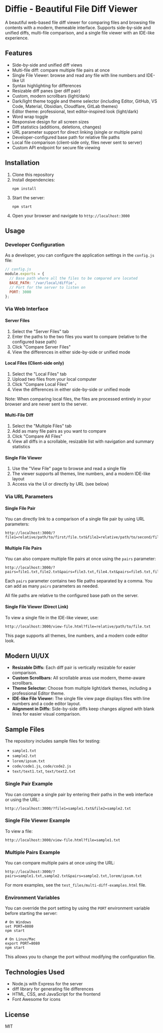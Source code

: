 # Diffie - Beautiful File Diff Viewer

A beautiful web-based file diff viewer for comparing files and browsing file contents with a modern, themeable interface. Supports side-by-side and unified diffs, multi-file comparison, and a single file viewer with an IDE-like experience.

## Features

- Side-by-side and unified diff views
- Multi-file diff: compare multiple file pairs at once
- Single File Viewer: browse and read any file with line numbers and IDE-like UI
- Syntax highlighting for differences
- Resizable diff panes (per diff pair)
- Custom, modern scrollbars (light/dark)
- Dark/light theme toggle and theme selector (including Editor, GitHub, VS Code, Material, Obsidian, Cloudflare, GitLab themes)
- Editor theme: professional, text editor-inspired look (light/dark)
- Word wrap toggle
- Responsive design for all screen sizes
- Diff statistics (additions, deletions, changes)
- URL parameter support for direct linking (single or multiple pairs)
- Developer-configured base path for relative file paths
- Local file comparison (client-side only, files never sent to server)
- Custom API endpoint for secure file viewing

## Installation

1. Clone this repository
2. Install dependencies:
   ```
   npm install
   ```
3. Start the server:
   ```
   npm start
   ```
4. Open your browser and navigate to `http://localhost:3000`

## Usage

### Developer Configuration

As a developer, you can configure the application settings in the `config.js` file:

```javascript
// config.js
module.exports = {
  // Base path where all the files to be compared are located
  BASE_PATH: '/var/local/diffie',
  // Port for the server to listen on
  PORT: 3000
};
```

### Via Web Interface

#### Server Files
1. Select the "Server Files" tab
2. Enter the paths to the two files you want to compare (relative to the configured base path)
3. Click "Compare Server Files"
4. View the differences in either side-by-side or unified mode

#### Local Files (Client-side only)
1. Select the "Local Files" tab
2. Upload two files from your local computer
3. Click "Compare Local Files"
4. View the differences in either side-by-side or unified mode
   
Note: When comparing local files, the files are processed entirely in your browser and are never sent to the server.

#### Multi-File Diff
1. Select the "Multiple Files" tab
2. Add as many file pairs as you want to compare
3. Click "Compare All Files"
4. View all diffs in a scrollable, resizable list with navigation and summary statistics

#### Single File Viewer
1. Use the "View File" page to browse and read a single file
2. The viewer supports all themes, line numbers, and a modern IDE-like layout
3. Access via the UI or directly by URL (see below)

### Via URL Parameters

#### Single File Pair

You can directly link to a comparison of a single file pair by using URL parameters:

```
http://localhost:3000/?file1=relative/path/to/first/file.txt&file2=relative/path/to/second/file.txt
```

#### Multiple File Pairs

You can also compare multiple file pairs at once using the `pairs` parameter:

```
http://localhost:3000/?pairs=file1.txt,file2.txt&pairs=file3.txt,file4.txt&pairs=file5.txt,file6.txt
```

Each `pairs` parameter contains two file paths separated by a comma. You can add as many `pairs` parameters as needed.

All file paths are relative to the configured base path on the server.

#### Single File Viewer (Direct Link)

To view a single file in the IDE-like viewer, use:

```
http://localhost:3000/view-file.html?file=relative/path/to/file.txt
```

This page supports all themes, line numbers, and a modern code editor look.

## Modern UI/UX

- **Resizable Diffs:** Each diff pair is vertically resizable for easier comparison.
- **Custom Scrollbars:** All scrollable areas use modern, theme-aware scrollbars.
- **Theme Selector:** Choose from multiple light/dark themes, including a professional Editor theme.
- **IDE-like File Viewer:** The single file view page displays files with line numbers and a code editor layout.
- **Alignment in Diffs:** Side-by-side diffs keep changes aligned with blank lines for easier visual comparison.

## Sample Files

The repository includes sample files for testing:

- `sample1.txt`
- `sample2.txt`
- `lorem/ipsum.txt`
- `code/code1.js`, `code/code2.js`
- `text/text1.txt`, `text/text2.txt`

### Single Pair Example

You can compare a single pair by entering their paths in the web interface or using the URL:

```
http://localhost:3000/?file1=sample1.txt&file2=sample2.txt
```

### Single File Viewer Example

To view a file:

```
http://localhost:3000/view-file.html?file=sample1.txt
```

### Multiple Pairs Example

You can compare multiple pairs at once using the URL:

```
http://localhost:3000/?pairs=sample1.txt,sample2.txt&pairs=sample2.txt,lorem/ipsum.txt
```

For more examples, see the `test_files/multi-diff-examples.html` file.

### Environment Variables

You can override the port setting by using the `PORT` environment variable before starting the server:

```
# On Windows
set PORT=8080
npm start

# On Linux/Mac
export PORT=8080
npm start
```

This allows you to change the port without modifying the configuration file.

## Technologies Used

- Node.js with Express for the server
- diff library for generating file differences
- HTML, CSS, and JavaScript for the frontend
- Font Awesome for icons

## License

MIT